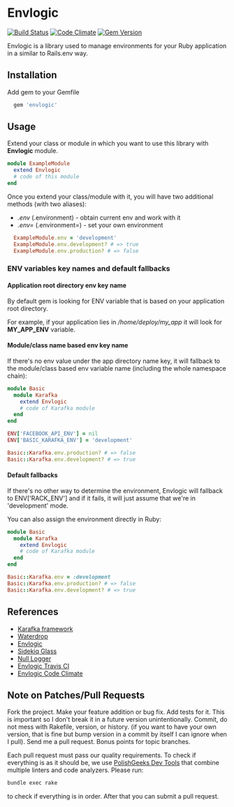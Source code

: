 # Envlogic

[![Build Status](https://travis-ci.org/karafka/envlogic.png)](https://travis-ci.org/karafka/envlogic)
[![Code Climate](https://codeclimate.com/github/karafka/envlogic/badges/gpa.svg)](https://codeclimate.com/github/karafka/envlogic)
[![Gem Version](https://badge.fury.io/rb/envlogic.svg)](http://badge.fury.io/rb/envlogic)

Envlogic is a library used to manage environments for your Ruby application in a similar to Rails.env way.

## Installation

Add gem to your Gemfile
```ruby
  gem 'envlogic'
```

## Usage

Extend your class or module in which you want to use this library with **Envlogic** module.

```ruby
module ExampleModule
  extend Envlogic
  # code of this module
end
```

Once you extend your class/module with it, you will have two additional methods (with two aliases):

 - *.env* (.environment) - obtain current env and work with it
 - *.env=* (.environment=) - set your own environment

```ruby
  ExampleModule.env = 'development'
  ExampleModule.env.development? # => true
  ExampleModule.env.production? # => false
```

### ENV variables key names and default fallbacks

#### Application root directory env key name

By default gem is looking for ENV variable that is based on your application root directory.

For example, if your application lies in */home/deploy/my_app* it will look for **MY_APP_ENV** variable.

#### Module/class name based env key name

If there's no env value under the app directory name key, it will fallback to the module/class based env variable name (including the whole namespace chain):

```ruby
module Basic
  module Karafka
    extend Envlogic
    # code of Karafka module
  end
end
```

```ruby
ENV['FACEBOOK_API_ENV'] = nil
ENV['BASIC_KARAFKA_ENV'] = 'development'

Basic::Karafka.env.production? # => false
Basic::Karafka.env.development? # => true
```

#### Default fallbacks

If there's no other way to determine the environment, Envlogic will fallback to ENV['RACK_ENV'] and if it fails, it will just assume that we're in 'development' mode.

You can also assign the environment directly in Ruby:

```ruby
module Basic
  module Karafka
    extend Envlogic
    # code of Karafka module
  end
end

Basic::Karafka.env = :development
Basic::Karafka.env.production? # => false
Basic::Karafka.env.development? # => true
```

## References

* [Karafka framework](https://github.com/karafka/karafka)
* [Waterdrop](https://github.com/karafka/waterdrop)
* [Envlogic](https://github.com/karafka/envlogic)
* [Sidekiq Glass](https://github.com/karafka/sidekiq-glass)
* [Null Logger](https://github.com/karafka/null-logger)
* [Envlogic Travis CI](https://travis-ci.org/karafka/envlogic)
* [Envlogic Code Climate](https://codeclimate.com/github/karafka/envlogic)

## Note on Patches/Pull Requests

Fork the project.
Make your feature addition or bug fix.
Add tests for it. This is important so I don't break it in a future version unintentionally.
Commit, do not mess with Rakefile, version, or history. (if you want to have your own version, that is fine but bump version in a commit by itself I can ignore when I pull). Send me a pull request. Bonus points for topic branches.

Each pull request must pass our quality requirements. To check if everything is as it should be, we use [PolishGeeks Dev Tools](https://github.com/polishgeeks/polishgeeks-dev-tools) that combine multiple linters and code analyzers. Please run:

```bash
bundle exec rake
```

to check if everything is in order. After that you can submit a pull request.
